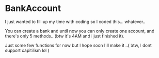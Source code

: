 # BankAccount
I just wanted to fill up my time with coding so I coded this... whatever..

You can create a bank and until now you can only create one account, and there's only 5 methods.. (btw it's 4AM and i just finished it).

Just some few functions for now but I hope soon I'll make it ..( btw, I dont support capitilism lol )

